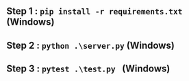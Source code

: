 ## Step 1 : `pip install -r requirements.txt` (Windows)
## Step 2 : `python .\server.py` (Windows)
## Step 3 : `pytest .\test.py `  (Windows)
